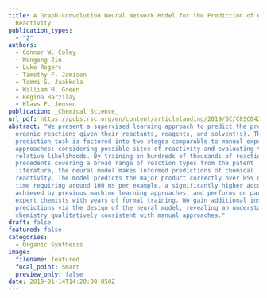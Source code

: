 ```yaml
---
title: A Graph-Convolution Neural Network Model for the Prediction of Chemical
  Reactivity
publication_types:
  - "2"
authors:
  - Connor W. Coley
  - Wengong Jin
  - Luke Rogers
  - Timothy F. Jamison
  - Tommi S. Jaakkola
  - William H. Green
  - Regina Barzilay
  - Klavs F. Jensen
publication: _Chemical Science_
url_pdf: https://pubs.rsc.org/en/content/articlelanding/2019/SC/C8SC04228D
abstract: "We present a supervised learning approach to predict the products of
  organic reactions given their reactants, reagents, and solvent(s). The
  prediction task is factored into two stages comparable to manual expert
  approaches: considering possible sites of reactivity and evaluating their
  relative likelihoods. By training on hundreds of thousands of reaction
  precedents covering a broad range of reaction types from the patent
  literature, the neural model makes informed predictions of chemical
  reactivity. The model predicts the major product correctly over 85% of the
  time requiring around 100 ms per example, a significantly higher accuracy than
  achieved by previous machine learning approaches, and performs on par with
  expert chemists with years of formal training. We gain additional insight into
  predictions via the design of the neural model, revealing an understanding of
  chemistry qualitatively consistent with manual approaches."
draft: false
featured: false
categories:
  - Organic Synthesis
image:
  filename: featured
  focal_point: Smart
  preview_only: false
date: 2019-01-14T14:20:08.850Z
---
```

